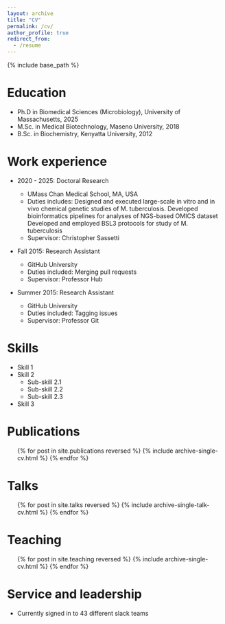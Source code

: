 ```yaml
---
layout: archive
title: "CV"
permalink: /cv/
author_profile: true
redirect_from:
  - /resume
---
```


{% include base_path %}

Education
======
* Ph.D in Biomedical Sciences (Microbiology), University of Massachusetts, 2025
* M.Sc. in Medical Biotechnology, Maseno University, 2018
* B.Sc. in Biochemistry, Kenyatta University, 2012

Work experience
======
* 2020 - 2025: Doctoral Research
  * UMass Chan Medical School, MA, USA
  * Duties includes:
    Designed and executed large-scale in vitro and in vivo chemical genetic studies of M. tuberculosis.
    Developed bioinformatics pipelines for analyses of NGS-based OMICS dataset
    Developed and employed BSL3 protocols for study of M. tuberculosis
  * Supervisor: Christopher Sassetti

* Fall 2015: Research Assistant
  * GitHub University
  * Duties included: Merging pull requests
  * Supervisor: Professor Hub

* Summer 2015: Research Assistant
  * GitHub University
  * Duties included: Tagging issues
  * Supervisor: Professor Git
  
Skills
======
* Skill 1
* Skill 2
  * Sub-skill 2.1
  * Sub-skill 2.2
  * Sub-skill 2.3
* Skill 3

Publications
======
  <ul>{% for post in site.publications reversed %}
    {% include archive-single-cv.html %}
  {% endfor %}</ul>
  
Talks
======
  <ul>{% for post in site.talks reversed %}
    {% include archive-single-talk-cv.html  %}
  {% endfor %}</ul>
  
Teaching
======
  <ul>{% for post in site.teaching reversed %}
    {% include archive-single-cv.html %}
  {% endfor %}</ul>
  
Service and leadership
======
* Currently signed in to 43 different slack teams
